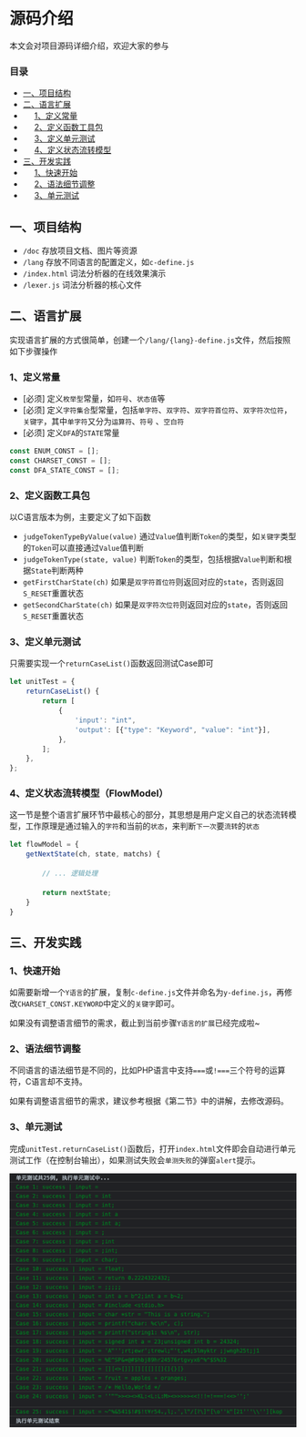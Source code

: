# 源码介绍

本文会对项目源码详细介绍，欢迎大家的参与

### 目录

- [一、项目结构](#1)
- [二、语言扩展](#2)
- &nbsp;&nbsp;&nbsp;&nbsp;&nbsp;[1、定义常量](#21)
- &nbsp;&nbsp;&nbsp;&nbsp;&nbsp;[2、定义函数工具包](#22)
- &nbsp;&nbsp;&nbsp;&nbsp;&nbsp;[3、定义单元测试](#23)
- &nbsp;&nbsp;&nbsp;&nbsp;&nbsp;[4、定义状态流转模型](#24)
- [三、开发实践](#3)
- &nbsp;&nbsp;&nbsp;&nbsp;&nbsp;[1、快速开始](#31)
- &nbsp;&nbsp;&nbsp;&nbsp;&nbsp;[2、语法细节调整](#32)
- &nbsp;&nbsp;&nbsp;&nbsp;&nbsp;[3、单元测试](#33)

## <span id="1">一、项目结构</span>

- ```/doc``` 存放项目文档、图片等资源
- ```/lang``` 存放不同语言的配置定义，如```c-define.js```
- ```/index.html``` 词法分析器的在线效果演示
- ```/lexer.js``` 词法分析器的核心文件

## <span id="2">二、语言扩展</span>

实现语言扩展的方式很简单，创建一个```/lang/{lang}-define.js```文件，然后按照如下步骤操作

### <span id="21">1、定义常量</span>

- \[必须\] 定义```枚举型```常量，如```符号```、```状态值```等
- \[必须\] 定义```字符集合```型常量，包括```单字符```、```双字符```、```双字符首位符```、```双字符次位符```，```关键字```，其中```单字符```又分为```运算符```、```符号```
  、```空白符```
- \[必须\] 定义```DFA```的```STATE```常量

```js
const ENUM_CONST = [];
const CHARSET_CONST = [];
const DFA_STATE_CONST = [];
```

### <span id="22">2、定义函数工具包</span>

以C语言版本为例，主要定义了如下函数

- ```judgeTokenTypeByValue(value)``` 通过```Value```值判断```Token```的类型，如```关键字```类型的```Token```可以直接通过```Value```值判断
- ```judgeTokenType(state, value)``` 判断```Token```的类型，包括根据```Value```判断和根据```State```判断两种
- ```getFirstCharState(ch)``` 如果是```双字符首位符```则返回对应的```state```，否则返回```S_RESET```重置状态
- ```getSecondCharState(ch)``` 如果是```双字符次位符```则返回对应的```state```，否则返回```S_RESET```重置状态

### <span id="23">3、定义单元测试</span>

只需要实现一个```returnCaseList()```函数返回测试Case即可

```js
let unitTest = {
    returnCaseList() {
        return [
            {
                'input': "int",
                'output': [{"type": "Keyword", "value": "int"}],
            },
        ];
    },
};
```

### <span id="24">4、定义状态流转模型（FlowModel）</span>

这一节是整个语言扩展环节中最核心的部分，其思想是用户定义自己的状态流转模型，工作原理是通过输入的```字符```和当前的```状态```，来判断```下一次```要```流转```的```状态```

```js
let flowModel = {
    getNextState(ch, state, matchs) {

        // ... 逻辑处理

        return nextState;
    }
}
```

## <span id="3">三、开发实践</span>

### <span id="31">1、快速开始</span>

如需要新增一个```Y语言```的扩展，复制```c-define.js```文件并命名为```y-define.js```，再修改```CHARSET_CONST.KEYWORD```中定义的```关键字```即可。

如果没有调整语言细节的需求，截止到当前步骤```Y语言的扩展```已经完成啦~

### <span id="32">2、语法细节调整</span>

不同语言的语法细节是不同的，比如PHP语言中支持```===```或```!===```三个符号的运算符，C语言却不支持。

如果有调整语言细节的需求，建议参考根据《第二节》中的讲解，去修改源码。

### <span id="33">3、单元测试</span>

完成```unitTest.returnCaseList()```函数后，打开```index.html```文件即会自动进行单元测试工作（在控制台输出），如果测试失败会```单测失败```的弹窗```alert```提示。

![img](/doc/image/unit-test.png)

